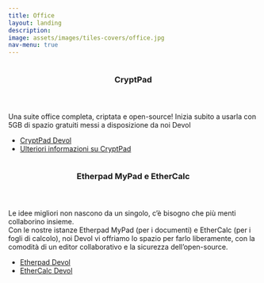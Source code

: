```yaml
---
title: Office
layout: landing
description:
image: assets/images/tiles-covers/office.jpg
nav-menu: true
---
```


<!-- Main -->
<div id="main">

<!-- Two -->
<section id="two" class="spotlights">
  <section>
    <img src="{{ site.baseurl }}/assets/images/logos/office/cryptpad.png" alt="">
    <div class="content">
      <div class="inner">
        <header class="major">
          <h3>CryptPad</h3>
        </header>
        <p>Una suite office completa, criptata e open-source! Inizia subito a usarla con 5GB di spazio gratuiti messi a disposizione da noi Devol</p>
        <ul class="actions">
          <li><a href="https://cryptpad.devol.it" class="button">CryptPad Devol</a></li>
          <li><a href="https://cryptpad.fr/what-is-cryptpad.html" class="button">Ulteriori informazioni su CryptPad</a></li>
        </ul>
      </div>
    </div>
  </section>
	<section>
		<img src="{{ site.baseurl }}/assets/images/logos/testo_e_codice/etherpad.jpg" alt="">
		<div class="content">
			<div class="inner">
				<header class="major">
					<h3>Etherpad MyPad e EtherCalc</h3>
				</header>
				<p>
					Le idee migliori non nascono da un singolo, c’è bisogno che più menti collaborino insieme.<br>
					Con le nostre istanze Etherpad MyPad (per i documenti) e EtherCalc (per i fogli di calcolo), noi Devol vi offriamo lo spazio per farlo liberamente, con la comodità di un editor collaborativo e la sicurezza dell’open-source.
				</p>
				<ul class="actions">
					<li><a href="https://etherpad.devol.it" class="button">Etherpad Devol</a></li>
          <li><a href="https://ethercalc.devol.it" class="button">EtherCalc Devol</a></li>
				</ul>
			</div>
		</div>
	</section>
</section>

</div>

